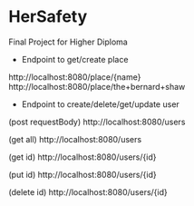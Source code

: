 # HerSafety

Final Project for Higher Diploma

- Endpoint to get/create place

http://localhost:8080/place/{name}
http://localhost:8080/place/the+bernard+shaw

- Endpoint to create/delete/get/update user

(post requestBody)
http://localhost:8080/users

(get all)
http://localhost:8080/users

(get id)
http://localhost:8080/users/{id}

(put id)
http://localhost:8080/users/{id}

(delete id)
http://localhost:8080/users/{id}